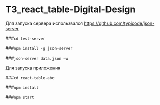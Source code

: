# T3_react_table-Digital-Design


Для запуска серверa использвался https://github.com/typicode/json-server

###`cd test-server`

###`npm install -g json-server`

###`json-server data.json –w`

Для запуска приложения

###`cd react-table-abc`

###`npm install`

###`npm start`
